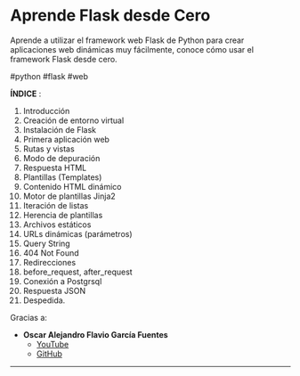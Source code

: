# Aprende Flask desde Cero

Aprende a utilizar el framework web Flask de Python para crear aplicaciones web dinámicas muy fácilmente, conoce cómo usar el framework Flask desde cero.

#python #flask #web

**ÍNDICE**  :

1. Introducción
2. Creación de entorno virtual
3. Instalación de Flask
4. Primera aplicación web
5. Rutas y vistas
6. Modo de depuración
7. Respuesta HTML
8. Plantillas (Templates)
9. Contenido HTML dinámico
10. Motor de plantillas Jinja2
11. Iteración de listas
12. Herencia de plantillas
13. Archivos estáticos
14. URLs dinámicas (parámetros)
15. Query String
16. 404 Not Found
17. Redirecciones
18. before_request, after_request
19. Conexión a Postgrsql
20. Respuesta JSON
21. Despedida.


Gracias a: 

- **Oscar Alejandro Flavio García Fuentes**
  - [YouTube](https://www.youtube.com/watch?v=-1DmVCPB6H8)
  - [GitHub](https://github.com/UskoKruM)

---